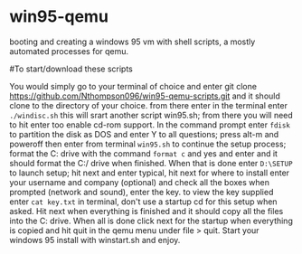 # win95-qemu
booting and creating a windows 95 vm with shell scripts, a mostly automated processes for qemu.

#To start/download these scripts

You would simply go to your terminal of choice and enter git clone https://github.com/Nthompson096/win95-qemu-scripts.git and it should clone to the directory of your choice. 
from there enter in the terminal enter ``` ./windisc.sh ``` this will srart another script win95.sh; from there you will need to hit enter too enable cd-rom support. 
In the command prompt enter ```fdisk``` to partition the disk as DOS and enter Y to all questions; press alt-m and poweroff then enter from terminal ``` win95.sh ``` to continue the setup process; format the C: drive with the command ```format c``` and yes and enter and it should format the C:/ drive when finished. 
When that is done enter ```D:\SETUP``` to launch setup; hit next and enter typical, hit next for where to install enter your username and company (optional) and check all the boxes when prompted (network and sound), enter the key. to view the key supplied enter ```cat key.txt``` in terminal,  don't use a startup cd for this setup when asked. Hit next when everything is finished and it should copy all the files into the C: drive. When all is done click next for the startup when everything is copied and hit quit in the qemu menu under file > quit. Start your windows 95 install with winstart.sh and enjoy.
